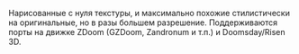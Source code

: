 Нарисованные с нуля текстуры, и максимально похожие стилистически на оригинальные, но в разы большем разрешение. Поддерживаются порты на движке ZDoom (GZDoom, Zandronum и т.п.) и Doomsday/Risen 3D.

